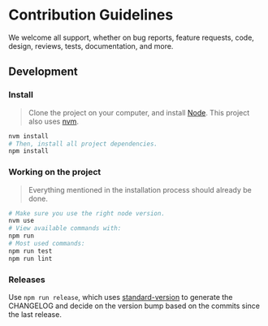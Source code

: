 # Contribution Guidelines

We welcome all support, whether on bug reports, feature requests, code, design, reviews, tests, documentation, and more.

## Development

### Install

> Clone the project on your computer, and install [Node](https://nodejs.org). This project also uses [nvm](https://github.com/creationix/nvm).

```sh
nvm install
# Then, install all project dependencies.
npm install
```

### Working on the project

> Everything mentioned in the installation process should already be done.

```sh
# Make sure you use the right node version.
nvm use
# View available commands with:
npm run
# Most used commands:
npm run test
npm run lint
```

### Releases

Use `npm run release`, which uses [standard-version](https://github.com/conventional-changelog/standard-version) to generate the CHANGELOG and decide on the version bump based on the commits since the last release.
